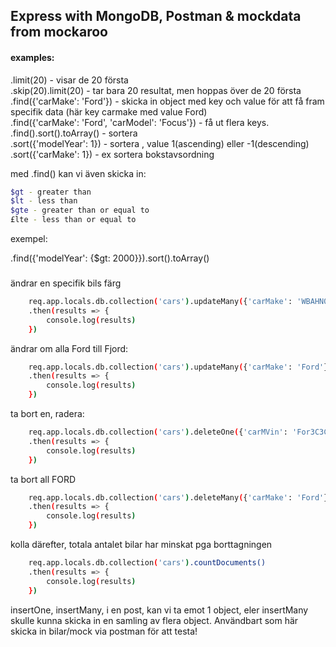 ## Express with MongoDB, Postman & mockdata from mockaroo

#### examples:

.limit(20) - visar de 20 första<br>
.skip(20).limit(20) - tar bara 20 resultat, men hoppas över de 20 första<br>
.find({'carMake': 'Ford'}) - skicka in object med key och value för att få fram specifik data (här key carmake med value Ford)<br>
.find({'carMake': 'Ford', 'carModel': 'Focus'}) - få ut flera keys.<br>
.find().sort().toArray() - sortera <br>
.sort({'modelYear': 1}) - sortera , value 1(ascending) eller -1(descending)<br>
.sort({'carMake': 1}) - ex sortera bokstavsordning<br>

med .find() kan vi även skicka in:


```bash
$gt - greater than
$lt - less than
$gte - greater than or equal to
£lte - less than or equal to
```
exempel: 

.find({'modelYear': {$gt: 2000}}).sort().toArray()

###

ändrar en specifik bils färg
```bash
    req.app.locals.db.collection('cars').updateMany({'carMake': 'WBAHN03537D025387'}, {$set: {'color': 'black'}})
    .then(results => {
        console.log(results)
    })
```

ändrar om alla Ford till Fjord:
```bash
    req.app.locals.db.collection('cars').updateMany({'carMake': 'Ford'}, {$set: {'carMake': 'Fjord'}})
    .then(results => {
        console.log(results)
    })
```

ta bort en, radera:
```bash
    req.app.locals.db.collection('cars').deleteOne({'carMVin': 'For3C3CFFCR8DT348831d'})
    .then(results => {
        console.log(results)
    })
```

ta bort all FORD 
```bash
    req.app.locals.db.collection('cars').deleteMany({'carMake': 'Ford'})
    .then(results => {
        console.log(results)
    })
```

kolla därefter, totala antalet bilar har minskat pga borttagningen
```bash
    req.app.locals.db.collection('cars').countDocuments()
    .then(results => {
        console.log(results)
    })
```


insertOne, insertMany, i en post, kan vi ta emot 1 object, eler insertMany skulle kunna skicka in en samling av flera object.
Användbart som här skicka in bilar/mock via postman för att testa!